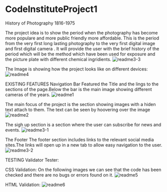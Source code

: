 # CodeInstituteProject1
History of Photography 1816-1975

The project idea is to show the period when the photography has become more populare and more public friendly more affordable.
This is the period from the very first long lasting photography to the very first digital image and first digital camera .
It will provide the user with the brief history of the period which will be the method which have been used for exposure and the picture plate with different chemical ingridients. 
![readme3-3](https://user-images.githubusercontent.com/83747119/149999448-78e8673a-b765-4e67-8c53-c0f413f07b59.png)


The Image is showing how the project looks like on different devices:
![readme4](https://user-images.githubusercontent.com/83747119/149998076-512e3ad7-b502-46f8-91f8-05a1db887816.png)

EXISTING FEATURES 
  Navigation Bar
     Featured the Title and the lings to the sections of the page.Below the bar is the main image showing different cameras of the years.
     ![readme1](https://user-images.githubusercontent.com/83747119/150000598-7081af08-97ff-43db-80d4-6ba731de1a7c.png)

The main focus of the project is the section showing images with a hiden text attach to them. The text can be seen by hoovering over the image
![readme2](https://user-images.githubusercontent.com/83747119/149999924-3b636bcc-82a3-46fd-a382-7f89d141fbb2.png)

The sigh up section is a section where the user can subscribe for news and events.
![readme3-1](https://user-images.githubusercontent.com/83747119/150000045-008201fa-6c84-4bc1-a96d-818c8947856d.png)

The Footer
 The footer section includes links to the relevant social media sites.The links will open up in a new tab to allow easy navigation to the user.
![readme3-2](https://user-images.githubusercontent.com/83747119/150001279-d000cc1e-d817-43df-9137-ca73243492da.png)

TESTING
Validator Tester:

CSS Validation:
On the following images we can see that the code has been checked and there are no bugs or errors found on it.
![readme5](https://user-images.githubusercontent.com/83747119/150001717-c4753ae9-de80-46cf-848c-237c25a3490f.png)


HTML Validation:
![readme6](https://user-images.githubusercontent.com/83747119/150001729-c3d6f23c-2d6e-40b9-888e-aeaae2632553.png)
